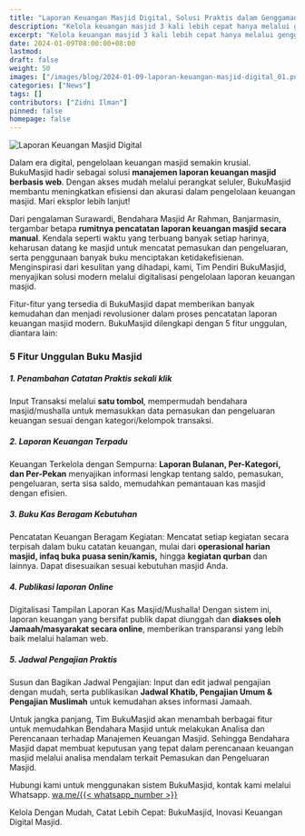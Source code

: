 ```yaml
---
title: "Laporan Keuangan Masjid Digital, Solusi Praktis dalam Genggaman"
description: "Kelola keuangan masjid 3 kali lebih cepat hanya melalui genggaman anda, Revolusi Laporan Keuangan Masjid: Inovasi digital kami melalui BukuMasjid."
excerpt: "Kelola keuangan masjid 3 kali lebih cepat hanya melalui genggaman anda, Revolusi Laporan Keuangan Masjid: Inovasi digital kami melalui BukuMasjid."
date: 2024-01-09T08:00:00+08:00
lastmod:
draft: false
weight: 50
images: ["/images/blog/2024-01-09-laporan-keuangan-masjid-digital_01.png"]
categories: ["News"]
tags: []
contributors: ["Zidni Ilman"]
pinned: false
homepage: false
---
```


![Laporan Keuangan Masjid Digital](images/blog/2024-01-09-laporan-keuangan-masjid-digital_01.png "Laporan Keuangan Masjid Digital")

Dalam era digital, pengelolaan keuangan masjid semakin krusial. BukuMasjid hadir sebagai solusi **manajemen laporan keuangan masjid berbasis web**. Dengan akses mudah melalui perangkat seluler, BukuMasjid membantu meningkatkan efisiensi dan akurasi dalam pengelolaan keuangan masjid. Mari eksplor lebih lanjut!

Dari pengalaman Surawardi, Bendahara Masjid Ar Rahman, Banjarmasin, tergambar betapa **rumitnya pencatatan laporan keuangan masjid secara manual**. Kendala seperti waktu yang terbuang banyak setiap harinya, keharusan datang ke masjid untuk mencatat pemasukan dan pengeluaran, serta penggunaan banyak buku menciptakan ketidakefisienan. Menginspirasi dari kesulitan yang dihadapi, kami, Tim Pendiri BukuMasjid, menyajikan solusi modern melalui digitalisasi pengelolaan laporan keuangan masjid.

Fitur-fitur yang tersedia di BukuMasjid dapat memberikan banyak kemudahan dan menjadi revolusioner dalam proses pencatatan laporan keuangan masjid modern. BukuMasjid dilengkapi dengan 5 fitur unggulan, diantara lain:

### 5 Fitur Unggulan Buku Masjid

##### 1. Penambahan Catatan Praktis sekali klik
Input Transaksi melalui **satu tombol**, mempermudah bendahara masjid/mushalla untuk memasukkan data pemasukan dan pengeluaran keuangan sesuai dengan kategori/kelompok transaksi.

##### 2. Laporan Keuangan Terpadu
Keuangan Terkelola dengan Sempurna: **Laporan Bulanan, Per-Kategori, dan Per-Pekan** menyajikan informasi lengkap tentang saldo, pemasukan, pengeluaran, serta sisa saldo, memudahkan pemantauan kas masjid dengan efisien.

##### 3. Buku Kas Beragam Kebutuhan
Pencatatan Keuangan Beragam Kegiatan: Mencatat setiap kegiatan secara terpisah dalam buku catatan keuangan, mulai dari **operasional harian masjid, infaq buka puasa senin/kamis,** hingga **kegiatan qurban** dan lainnya. Dapat disesuaikan sesuai kebutuhan masjid Anda.

##### 4. Publikasi laporan Online
Digitalisasi Tampilan Laporan Kas Masjid/Mushalla! Dengan sistem ini, laporan keuangan yang bersifat publik dapat diunggah dan **diakses oleh Jamaah/masyarakat secara online**, memberikan transparansi yang lebih baik melalui halaman web.

##### 5. Jadwal Pengajian Praktis
Susun dan Bagikan Jadwal Pengajian: Input dan edit jadwal pengajian dengan mudah, serta publikasikan **Jadwal Khatib, Pengajian Umum & Pengajian Muslimah** untuk kemudahan akses informasi Jamaah.

Untuk jangka panjang, Tim BukuMasjid akan menambah berbagai fitur untuk memudahkan Bendahara Masjid untuk melakukan Analisa dan Perencanaan terhadap Manajemen Keuangan Masjid. Sehingga Bendahara Masjid dapat membuat keputusan yang tepat dalam perencanaan keuangan masjid melalui analisa mendalam terkait Pemasukan dan Pengeluaran Masjid.

Hubungi kami untuk menggunakan sistem BukuMasjid, kontak kami melalui Whatsapp.  <a href="https://wa.me/{{< whatsapp_number >}}" target="_blank">wa.me/{{< whatsapp_number >}}</a>

Kelola Dengan Mudah, Catat Lebih Cepat: BukuMasjid, Inovasi Keuangan Digital Masjid.
